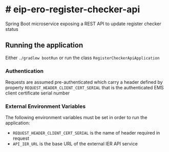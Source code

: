 # # eip-ero-register-checker-api
Spring Boot microservice exposing a REST API to update register checker status

## Running the application
Either `./gradlew bootRun` or run the class `RegisterCheckerApiApplication`

### Authentication
Requests are assumed pre-authenticated which carry a header defined by property `REQUEST_HEADER_CLIENT_CERT_SERIAL` that is the authenticated EMS client certificate serial number

### External Environment Variables
The following environment variables must be set in order to run the application: 
- `REQUEST_HEADER_CLIENT_CERT_SERIAL` is the name of header required in request
- `API_IER_URL` is the base URL of the external IER API service
